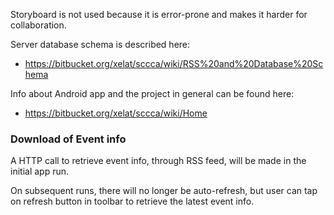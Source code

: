 
Storyboard is not used because it is error-prone and makes it harder for collaboration.

Server database schema is described here:

- https://bitbucket.org/xelat/sccca/wiki/RSS%20and%20Database%20Schema

Info about Android app and the project in general can be found here:

- https://bitbucket.org/xelat/sccca/wiki/Home


### Download of Event info

A HTTP call to retrieve event info, through RSS feed, will be made in the initial app run.

On subsequent runs, there will no longer be auto-refresh, but user can tap on refresh button in toolbar to retrieve
the latest event info.

